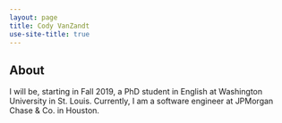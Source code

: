 ```yaml
---
layout: page
title: Cody VanZandt
use-site-title: true
---
```


## About

I will be, starting in Fall 2019, a PhD student in English at Washington University in St. Louis.
Currently, I am a software engineer at JPMorgan Chase & Co. in Houston.
